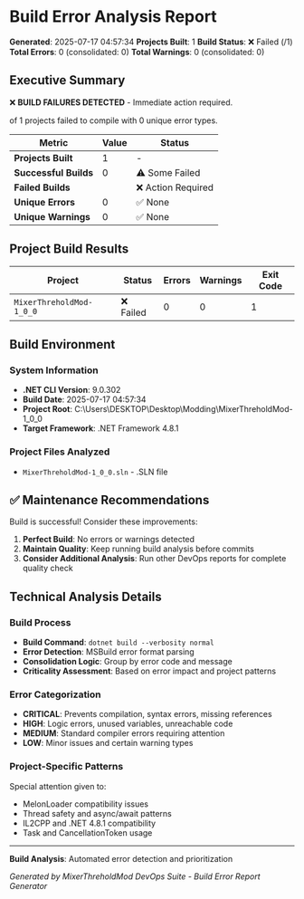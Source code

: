 ﻿# Build Error Analysis Report

**Generated**: 2025-07-17 04:57:34
**Projects Built**: 1
**Build Status**: ❌ Failed (/1)
**Total Errors**: 0 (consolidated: 0)
**Total Warnings**: 0 (consolidated: 0)

## Executive Summary

❌ **BUILD FAILURES DETECTED** - Immediate action required.

 of 1 projects failed to compile with 0 unique error types.

| Metric | Value | Status |
|--------|-------|--------|
| **Projects Built** | 1 | - |
| **Successful Builds** | 0 | ⚠️ Some Failed |
| **Failed Builds** |  | ❌ Action Required |
| **Unique Errors** | 0 | ✅ None |
| **Unique Warnings** | 0 | ✅ None |

## Project Build Results

| Project | Status | Errors | Warnings | Exit Code |
|---------|--------|--------|----------|-----------|
| ``MixerThreholdMod-1_0_0`` | ❌ Failed | 0 | 0 | 1 |

## Build Environment

### System Information

- **.NET CLI Version**: 9.0.302
- **Build Date**: 2025-07-17 04:57:34
- **Project Root**: C:\Users\DESKTOP\Desktop\Modding\MixerThreholdMod-1_0_0
- **Target Framework**: .NET Framework 4.8.1

### Project Files Analyzed

- ``MixerThreholdMod-1_0_0.sln`` - .SLN file

## ✅ Maintenance Recommendations

Build is successful! Consider these improvements:

1. **Perfect Build**: No errors or warnings detected
2. **Maintain Quality**: Keep running build analysis before commits
3. **Consider Additional Analysis**: Run other DevOps reports for complete quality check

## Technical Analysis Details

### Build Process

- **Build Command**: ``dotnet build --verbosity normal``
- **Error Detection**: MSBuild error format parsing
- **Consolidation Logic**: Group by error code and message
- **Criticality Assessment**: Based on error impact and project patterns

### Error Categorization

- **CRITICAL**: Prevents compilation, syntax errors, missing references
- **HIGH**: Logic errors, unused variables, unreachable code
- **MEDIUM**: Standard compiler errors requiring attention
- **LOW**: Minor issues and certain warning types

### Project-Specific Patterns

Special attention given to:
- MelonLoader compatibility issues
- Thread safety and async/await patterns
- IL2CPP and .NET 4.8.1 compatibility
- Task and CancellationToken usage

---

**Build Analysis**: Automated error detection and prioritization

*Generated by MixerThreholdMod DevOps Suite - Build Error Report Generator*
